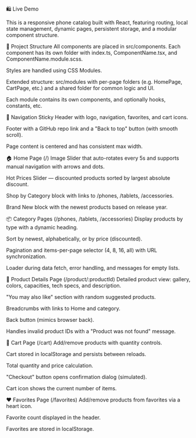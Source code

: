 🛍️ Live Demo

This is a responsive phone catalog built with React, featuring routing, local state management, dynamic pages, persistent storage, and a modular component structure.

📁 Project Structure
All components are placed in src/components. Each component has its own folder with index.ts, ComponentName.tsx, and ComponentName.module.scss.

Styles are handled using CSS Modules.

Extended structure: src/modules with per-page folders (e.g. HomePage, CartPage, etc.) and a shared folder for common logic and UI.

Each module contains its own components, and optionally hooks, constants, etc.

🧭 Navigation
Sticky Header with logo, navigation, favorites, and cart icons.

Footer with a GitHub repo link and a "Back to top" button (with smooth scroll).

Page content is centered and has consistent max width.

🏠 Home Page (/)
Image Slider that auto-rotates every 5s and supports manual navigation with arrows and dots.

Hot Prices Slider — discounted products sorted by largest absolute discount.

Shop by Category block with links to /phones, /tablets, /accessories.

Brand New block with the newest products based on release year.

📦 Category Pages (/phones, /tablets, /accessories)
Display products by type with a dynamic heading.

Sort by newest, alphabetically, or by price (discounted).

Pagination and items-per-page selector (4, 8, 16, all) with URL synchronization.

Loader during data fetch, error handling, and messages for empty lists.

📱 Product Details Page (/product/:productId)
Detailed product view: gallery, colors, capacities, tech specs, and description.

"You may also like" section with random suggested products.

Breadcrumbs with links to Home and category.

Back button (mimics browser back).

Handles invalid product IDs with a "Product was not found" message.

🛒 Cart Page (/cart)
Add/remove products with quantity controls.

Cart stored in localStorage and persists between reloads.

Total quantity and price calculation.

"Checkout" button opens confirmation dialog (simulated).

Cart icon shows the current number of items.

❤️ Favorites Page (/favorites)
Add/remove products from favorites via a heart icon.

Favorite count displayed in the header.

Favorites are stored in localStorage.
